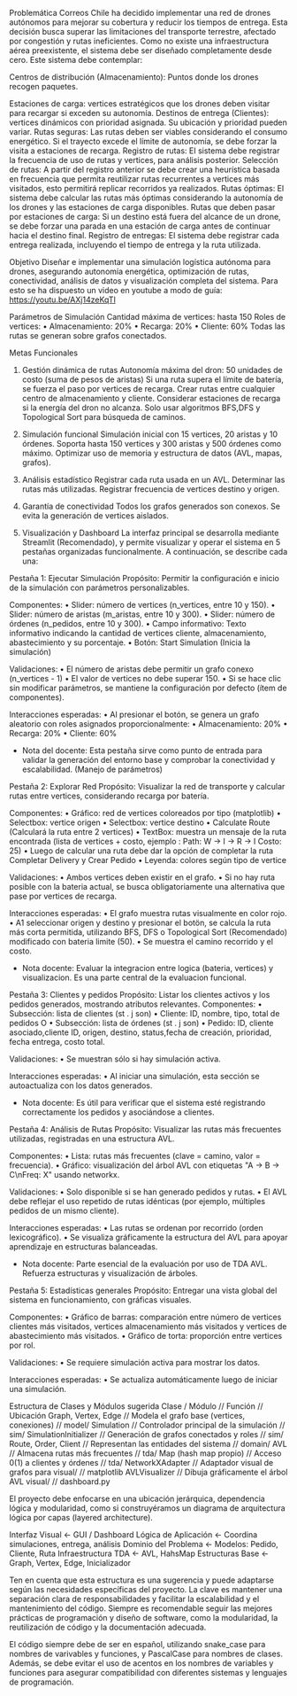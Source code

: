 Problemática
Correos Chile ha decidido implementar una red de drones autónomos para mejorar su cobertura y reducir los tiempos de entrega. Esta decisión busca superar las limitaciones del transporte terrestre, afectado por congestión y rutas ineficientes. 
Como no existe una infraestructura aérea preexistente, el sistema debe ser diseñado completamente desde cero. Este sistema debe contemplar:

Centros de distribución (Almacenamiento): Puntos donde los drones recogen paquetes.

Estaciones de carga: vertices estratégicos que los drones deben visitar para recargar si exceden su autonomía.
Destinos de entrega (Clientes): vertices dinámicos con prioridad asignada. Su ubicación y prioridad pueden variar.
Rutas seguras: Las rutas deben ser viables considerando el consumo energético. Si el trayecto excede el límite de autonomía, se debe forzar la visita a estaciones de recarga.
Registro de rutas: EI sistema debe registrar la frecuencia de uso de rutas y vertices, para análisis posterior.
Selección de rutas: A partir del registro anterior se debe crear una heurística basada en frecuencia que permita reutilizar rutas recurrentes a vertices más visitados, esto permitirá replicar recorridos ya realizados.
Rutas óptimas: El sistema debe calcular las rutas más óptimas considerando la autonomía de los drones y las estaciones de carga disponibles.
Rutas que deben pasar por estaciones de carga: Si un destino está fuera del alcance de un drone, se debe forzar una parada en una estación de carga antes de continuar hacia el destino final.
Registro de entregas: El sistema debe registrar cada entrega realizada, incluyendo el tiempo de entrega y la ruta utilizada.

Objetivo
Diseñar e implementar una simulación logística autónoma para drones, asegurando autonomía energética, optimización de rutas, conectividad, análisis de datos y visualización completa del sistema.
Para esto se ha dispuesto un video en youtube a modo de guía: https://youtu.be/AXj14zeKqTl

Parámetros de Simulación
Cantidad máxima de vertices: hasta 150 
Roles de vertices: 
• Almacenamiento: 20%
• Recarga: 20%
• Cliente: 60%
Todas las rutas se generan sobre grafos conectados.

Metas Funcionales

1. Gestión dinámica de rutas
Autonomía máxima del dron: 50 unidades de costo (suma de pesos de aristas)
Si una ruta supera el límite de batería, se fuerza el paso por vertices de recarga.
Crear rutas entre cualquier centro de almacenamiento y cliente.
Considerar estaciones de recarga si la energía del dron no alcanza.
Solo usar algoritmos BFS,DFS y Topological Sort para búsqueda de caminos.

2. Simulación funcional
Simulación inicial con 15 vertices, 20 aristas y 10 órdenes.
Soporta hasta 150 vertices y 300 aristas y 500 órdenes como máximo.
Optimizar uso de memoria y estructura de datos (AVL, mapas, grafos).

3. Análisis estadístico
Registrar cada ruta usada en un AVL.
Determinar las rutas más utilizadas.
Registrar frecuencia de vertices destino y origen.

4. Garantía de conectividad
Todos los grafos generados son conexos.
Se evita la generación de vertices aislados.

5. Visualización y Dashboard
La interfaz principal se desarrolla mediante Streamlit (Recomendado), y permite visualizar y operar el sistema en 5 pestañas organizadas funcionalmente. A continuación, se describe cada una:

Pestaña 1: Ejecutar Simulación
Propósito: Permitir la configuración e inicio de la simulación con parámetros personalizables.

Componentes:
• Slider: número de vertices (n_vertices, entre 10 y 150).
• Slider: número de aristas (m_aristas, entre 10 y 300).
• Slider: número de órdenes (n_pedidos, entre 10 y 300).
• Campo informativo: Texto informativo indicando la cantidad de vertices cliente, almacenamiento, abastecimiento y su porcentaje.
• Botón: Start Simulation (Inicia la simulación)

Validaciones:
• El número de aristas debe permitir un grafo conexo (n_vertices - 1)
• El valor de vertices no debe superar 150.
• Si se hace clic sin modificar parámetros, se mantiene la configuración por defecto (ítem de componentes).

Interacciones esperadas:
• Al presionar el botón, se genera un grafo aleatorio con roles asignados proporcionalmente:
• Almacenamiento: 20%
• Recarga: 20%
• Cliente: 60%

* Nota del docente:
Esta pestaña sirve como punto de entrada para validar la generación del entorno base y comprobar la
conectividad y escalabilidad. (Manejo de parámetros)

Pestaña 2: Explorar Red
Propósito: Visualizar la red de transporte y calcular rutas entre vertices, considerando recarga por batería.

Componentes:
• Gráfico: red de vertices coloreados por tipo (matplotlib)
• Selectbox: vertice origen
• Selectbox: vertice destino
• Calculate Route (Calculará la ruta entre 2 vertices)
• TextBox: muestra un mensaje de la ruta encontrada (lista de vertices + costo, ejemplo : Path: W -> I -> R -> I Costo: 25)
    • Luego de calcular una ruta debe dar la opción de completar la ruta Completar Delivery y Crear Pedido
• Leyenda: colores según tipo de vertice

Validaciones:
• Ambos vertices deben existir en el grafo.
• Si no hay ruta posible con la bateria actual, se busca obligatoriamente una alternativa que pase por vertices de recarga.

Interacciones esperadas:
• El grafo muestra rutas visualmente en color rojo.
• A1 seleccionar origen y destino y presionar el botön, se calcula Ia ruta más corta permitida, utilizando BFS, DFS o Topological Sort (Recomendado) modificado con bateria limite (50).
• Se muestra el camino recorrido y el costo.

* Nota docente:
Evaluar la integracion entre logica (bateria, vertices) y visualizacion. Es una parte central de la evaluacion funcional.

Pestaña 3: Clientes y pedidos
Propósito: Listar los clientes activos y los pedidos generados, mostrando atributos relevantes.
Componentes:
• Subsección: lista de clientes (st . j son)
    • Cliente: ID, nombre, tipo, total de pedidos O
• Subsección: lista de órdenes (st . j son)
    • Pedido: ID, cliente asociado,cliente ID, origen, destino, status,fecha de creación, prioridad, fecha entrega, costo total.

Validaciones:
• Se muestran sólo si hay simulación activa.

Interacciones esperadas:
• Al iniciar una simulación, esta sección se autoactualiza con los datos generados.

* Nota docente:
Es útil para verificar que el sistema esté registrando correctamente los pedidos y asociándose a clientes.

Pestaña 4: Análisis de Rutas
Propósito: Visualizar las rutas más frecuentes utilizadas, registradas en una estructura AVL.

Componentes:
• Lista: rutas más frecuentes (clave = camino, valor = frecuencia).
• Gráfico: visualización del árbol AVL con etiquetas "A -> B -> C\nFreq: X" usando networkx.

Validaciones:
• Solo disponible si se han generado pedidos y rutas.
• El AVL debe reflejar el uso repetido de rutas idénticas (por ejemplo, múltiples pedidos de un mismo cliente).

Interacciones esperadas:
• Las rutas se ordenan por recorrido (orden lexicográfico).
• Se visualiza gráficamente la estructura del AVL para apoyar aprendizaje en estructuras balanceadas.

* Nota docente:
Parte esencial de la evaluación por uso de TDA AVL. Refuerza estructuras y visualización de árboles.

Pestaña 5: Estadísticas generales
Propósito: Entregar una vista global del sistema en funcionamiento, con gráficas visuales.

Componentes:
• Gráfico de barras: comparación entre número de vertices clientes más visitados, vertices almacenamiento más visitados y vertices de abastecimiento más visitados.
• Gráfico de torta: proporción entre vertices por rol.

Validaciones:
• Se requiere simulación activa para mostrar los datos.

Interacciones esperadas:
• Se actualiza automáticamente luego de iniciar una simulación.

Estructura de Clases y Módulos sugerida
Clase / Módulo	         //                Función                             //        Ubicación
Graph, Vertex, Edge	     //       Modela el grafo base (vertices, conexiones)     //       model/
Simulation	             //        Controlador principal de la simulación      //       sim/
Simulationlnitializer	 //       Generación de grafos conectados y roles      //       sim/
Route, Order, Client	 //       Representan las entidades del sistema        //       domain/
AVL	                     //       Almacena rutas más frecuentes                //     tda/
Map (hash map propio)	 //       Acceso 0(1) a clientes y órdenes             //       tda/
NetworkXAdapter	         //       Adaptador visual de grafos para visual/      //      matplotlib
AVLVisualizer	         //       Dibuja gráficamente el árbol AVL visual/     //     dashboard.py  

El proyecto debe enfocarse en una ubicación jerárquica, dependencia lógica y modularidad, como si construyéramos un diagrama de arquitectura lógica por capas (layered architecture).


Interfaz Visual <- GUI /  Dashboard
Lógica de Aplicación <- Coordina simulaciones, entrega, análisis
Dominio del Problema <- Modelos: Pedido, Cliente, Ruta
Infraestructura TDA <- AVL, HahsMap
Estructuras Base <- Graph, Vertex, Edge, Inicializador

Ten en cuenta que esta estructura es una sugerencia y puede adaptarse según las necesidades específicas del proyecto. La clave es mantener una separación clara de responsabilidades y facilitar la escalabilidad y el mantenimiento del código. Siempre es recomendable seguir las mejores prácticas de programación y diseño de software, como la modularidad, la reutilización de código y la documentación adecuada.

El código siempre debe de ser en español, utilizando snake_case para nombres de varivables y funciones, y PascalCase para nombres de clases. Además, se debe evitar el uso de acentos en los nombres de variables y funciones para asegurar compatibilidad con diferentes sistemas y lenguajes de programación.